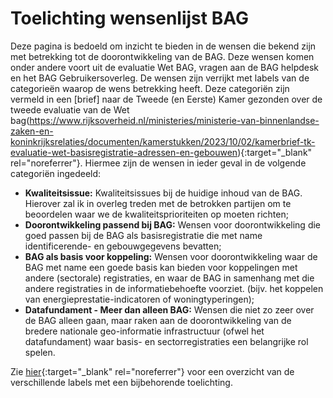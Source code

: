 # Toelichting wensenlijst BAG

Deze pagina is bedoeld om inzicht te bieden in de wensen die bekend zijn met betrekking tot de doorontwikkeling van de BAG. Deze wensen komen onder andere voort uit de evaluatie Wet BAG, vragen aan de BAG helpdesk en het BAG Gebruikersoverleg. De wensen zijn verrijkt met labels van de categorieën waarop de wens betrekking heeft. Deze categoriën zijn vermeld in een [brief] naar de Tweede (en Eerste) Kamer gezonden over de tweede evaluatie van de Wet bag(https://www.rijksoverheid.nl/ministeries/ministerie-van-binnenlandse-zaken-en-koninkrijksrelaties/documenten/kamerstukken/2023/10/02/kamerbrief-tk-evaluatie-wet-basisregistratie-adressen-en-gebouwen){:target="_blank" rel="noreferrer"}. Hiermee zijn de wensen in ieder geval in de volgende categoriën ingedeeld:

- **Kwaliteitsissue:** Kwaliteitsissues bij de huidige inhoud van de BAG. Hierover zal ik in overleg treden met de betrokken partijen om te beoordelen waar we de kwaliteitsprioriteiten op moeten richten;
- **Doorontwikkeling passend bij BAG:** Wensen voor doorontwikkeling die goed passen bij de BAG als basisregistratie die met name identificerende- en gebouwgegevens bevatten;
- **BAG als basis voor koppeling:** Wensen voor doorontwikkeling waar de BAG met name een goede basis kan bieden voor koppelingen met andere (sectorale) registraties, en waar de BAG in samenhang met die andere registraties in de informatiebehoefte voorziet. (bijv. het koppelen van energieprestatie-indicatoren of woningtyperingen);
- **Datafundament - Meer dan alleen BAG:** Wensen die niet zo zeer over de BAG alleen gaan, maar raken aan de doorontwikkeling van de bredere nationale geo-informatie infrastructuur (ofwel het datafundament) waar basis- en sectorregistraties een belangrijke rol spelen. 

Zie [hier](https://github.com/imbag/wensen/labels){:target="_blank" rel="noreferrer"} voor een overzicht van de verschillende labels met een bijbehorende toelichting.
